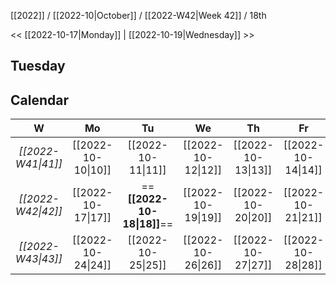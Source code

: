 [[2022]] / [[2022-10|October]] / [[2022-W42|Week 42]] / 18th

<<  [[2022-10-17|Monday]]   | [[2022-10-19|Wednesday]] >>︎

## Tuesday

## Calendar
| W  | Mo | Tu | We | Th | Fr | Sa | Su |
|:--:|:--:|:--:|:--:|:--:|:--:|:--:|:--:|
| *[[2022-W41\|41]]* | [[2022-10-10\|10]] | [[2022-10-11\|11]] | [[2022-10-12\|12]] | [[2022-10-13\|13]] | [[2022-10-14\|14]] | [[2022-10-15\|15]] | [[2022-10-16\|16]] |
| *[[2022-W42\|42]]* | [[2022-10-17\|17]] | ==**[[2022-10-18\|18]]**== | [[2022-10-19\|19]] | [[2022-10-20\|20]] | [[2022-10-21\|21]] | [[2022-10-22\|22]] | [[2022-10-23\|23]] |
| *[[2022-W43\|43]]* | [[2022-10-24\|24]] | [[2022-10-25\|25]] | [[2022-10-26\|26]] | [[2022-10-27\|27]] | [[2022-10-28\|28]] | [[2022-10-29\|29]] | [[2022-10-30\|30]] |
